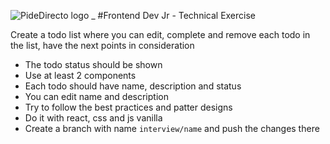 ![PideDirecto logo](https://renderer-v2.vercel.app/_next/image?url=https%3A%2F%2Fapi.typedream.com%2Fv0%2Fdocument%2Fpublic%2Fe5c8870a-92dc-44e2-b2d9-a7028a22b7be_Logo_V1_png.png&w=384&q=75)
_
#Frontend Dev Jr - Technical Exercise

Create a todo list where you can edit, complete and remove each todo in the list,
have the next points in consideration
- The todo status should be shown
- Use at least 2 components
- Each todo should have name, description and status
- You can edit name and description
- Try to follow the best practices and patter designs
- Do it with react, css and js vanilla
- Create a branch with name `interview/name` and push the changes there






